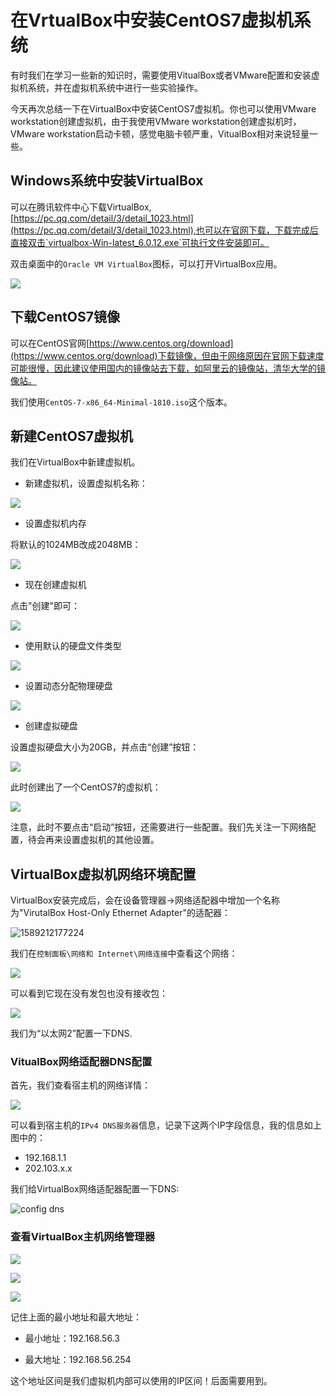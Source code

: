 # 在VrtualBox中安装CentOS7虚拟机系统



有时我们在学习一些新的知识时，需要使用VitualBox或者VMware配置和安装虚拟机系统，并在虚拟机系统中进行一些实验操作。



今天再次总结一下在VirtualBox中安装CentOS7虚拟机。你也可以使用VMware workstation创建虚拟机，由于我使用VMware workstation创建虚拟机时，VMware workstation启动卡顿，感觉电脑卡顿严重，VitualBox相对来说轻量一些。



## Windows系统中安装VirtualBox

可以在腾讯软件中心下载VirtualBox, [https://pc.qq.com/detail/3/detail_1023.html](https://pc.qq.com/detail/3/detail_1023.html),也可以在官网下载，下载完成后直接双击`virtualbox-Win-latest_6.0.12.exe`可执行文件安装即可。

双击桌面中的`Oracle VM VirtualBox`图标，可以打开VirtualBox应用。

![](https://cdn.jsdelivr.net/gh/meizhaohui/cloudimg@master/data/20200511232616.jpg)



## 下载CentOS7镜像

可以在CentOS官网[https://www.centos.org/download](https://www.centos.org/download)下载镜像，但由于网络原因在官网下载速度可能很慢，因此建议使用国内的镜像站去下载，如阿里云的镜像站，清华大学的镜像站。



我们使用`CentOS-7-x86_64-Minimal-1810.iso`这个版本。



## 新建CentOS7虚拟机

我们在VirtualBox中新建虚拟机。

- 新建虚拟机，设置虚拟机名称：

![](https://cdn.jsdelivr.net/gh/meizhaohui/cloudimg@master/data/20200511233502.png)

- 设置虚拟机内存

将默认的1024MB改成2048MB：

![](https://cdn.jsdelivr.net/gh/meizhaohui/cloudimg@master/data/20200511233603.png)

- 现在创建虚拟机

点击"创建"即可：

![](https://cdn.jsdelivr.net/gh/meizhaohui/cloudimg@master/data/20200511233700.png)

- 使用默认的硬盘文件类型

![](https://cdn.jsdelivr.net/gh/meizhaohui/cloudimg@master/data/20200511233812.png)



- 设置动态分配物理硬盘

![](https://cdn.jsdelivr.net/gh/meizhaohui/cloudimg@master/data/20200511233847.png)

- 创建虚拟硬盘

设置虚拟硬盘大小为20GB，并点击“创建”按钮：

![](https://cdn.jsdelivr.net/gh/meizhaohui/cloudimg@master/data/20200511233935.png)

此时创建出了一个CentOS7的虚拟机：

![](https://cdn.jsdelivr.net/gh/meizhaohui/cloudimg@master/data/20200511234109.png)

注意，此时不要点击“启动”按钮，还需要进行一些配置。我们先关注一下网络配置，待会再来设置虚拟机的其他设置。



## VirtualBox虚拟机网络环境配置

VirtualBox安装完成后，会在设备管理器->网络适配器中增加一个名称为"VirutalBox Host-Only Ethernet Adapter"的适配器：

![1589212177224](C:\Users\legion\AppData\Roaming\Typora\typora-user-images\1589212177224.png)

我们在`控制面板\网络和 Internet\网络连接`中查看这个网络：

![](https://cdn.jsdelivr.net/gh/meizhaohui/cloudimg@master/data/20200511235136.png)

可以看到它现在没有发包也没有接收包：

![](https://cdn.jsdelivr.net/gh/meizhaohui/cloudimg@master/data/20200511235204.png)

我们为“以太网2”配置一下DNS.



### VitualBox网络适配器DNS配置

首先，我们查看宿主机的网络详情：

![](https://cdn.jsdelivr.net/gh/meizhaohui/cloudimg@master/data/20200511235547.png)

可以看到宿主机的`IPv4 DNS服务器`信息，记录下这两个IP字段信息，我的信息如上图中的：

- 192.168.1.1
- 202.103.x.x



我们给VirtualBox网络适配器配置一下DNS:



![config dns](https://cdn.jsdelivr.net/gh/meizhaohui/cloudimg@master/data/20200512000136.png)





### 查看VirtualBox主机网络管理器

![](https://cdn.jsdelivr.net/gh/meizhaohui/cloudimg@master/data/20200512000521.png)

![](https://cdn.jsdelivr.net/gh/meizhaohui/cloudimg@master/data/20200512000606.png)

![](https://cdn.jsdelivr.net/gh/meizhaohui/cloudimg@master/data/20200512000635.png)

记住上面的最小地址和最大地址：

- 最小地址：192.168.56.3

- 最大地址：192.168.56.254

这个地址区间是我们虚拟机内部可以使用的IP区间！后面需要用到。